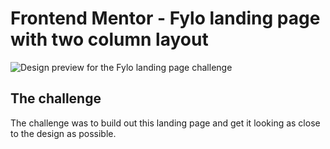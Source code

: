 # Frontend Mentor - Fylo landing page with two column layout

![Design preview for the Fylo landing page challenge](https://res.cloudinary.com/dz209s6jk/image/upload/v1554378729/Challenges/alno0v75fow4xueknwtu.jpg)

## The challenge

The challenge was to build out this landing page and get it looking as close to the design as possible.
